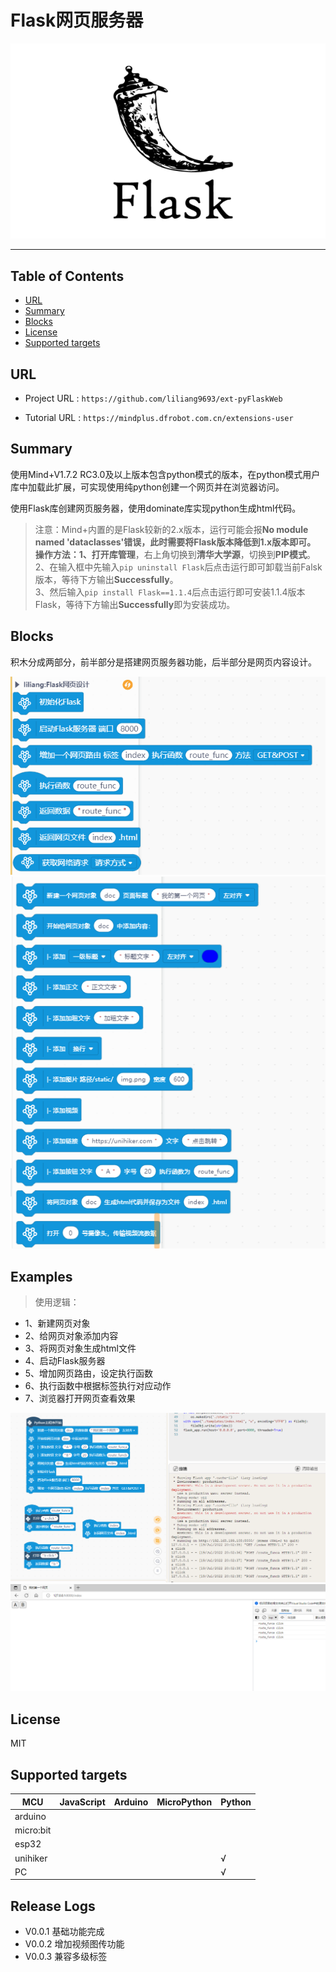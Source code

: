 # Flask网页服务器


![](./python/_images/featured.png)

---------------------------------------------------------

## Table of Contents

* [URL](#url)
* [Summary](#summary)
* [Blocks](#blocks)
* [License](#license)
* [Supported targets](#Supportedtargets)

## URL
* Project URL : ```https://github.com/liliang9693/ext-pyFlaskWeb```

* Tutorial URL : ```https://mindplus.dfrobot.com.cn/extensions-user```

    




## Summary
使用Mind+V1.7.2 RC3.0及以上版本包含python模式的版本，在python模式用户库中加载此扩展，可实现使用纯python创建一个网页并在浏览器访问。  
  
使用Flask库创建网页服务器，使用dominate库实现python生成html代码。
  
> 注意：Mind+内置的是Flask较新的2.x版本，运行可能会报**No module named 'dataclasses'**错误，此时需要将Flask版本降低到1.x版本即可。  
> 操作方法：1、打开**库管理**，右上角切换到**清华大学源**，切换到**PIP模式**。  
> 2、在输入框中先输入```pip uninstall Flask```后点击运行即可卸载当前Falsk版本，等待下方输出**Successfully**。  
> 3、然后输入```pip install Flask==1.1.4```后点击运行即可安装1.1.4版本Flask，等待下方输出**Successfully**即为安装成功。  


## Blocks
积木分成两部分，前半部分是搭建网页服务器功能，后半部分是网页内容设计。

![](./python/_images/block1.png)
![](./python/_images/block3.png)



## Examples
> 使用逻辑：
- 1、新建网页对象
- 2、给网页对象添加内容
- 3、将网页对象生成html文件
- 4、启动Flask服务器
- 5、增加网页路由，设定执行函数
- 6、执行函数中根据标签执行对应动作
- 7、浏览器打开网页查看效果

![](./python/_images/example.png)
![](./python/_images/example2.png)


## License

MIT

## Supported targets

MCU                | JavaScript    | Arduino   | MicroPython    | Python 
------------------ | :----------: | :----------: | :---------: | -----
arduino        |             |              |             | 
micro:bit        |             |              |             | 
esp32        |             |              |             | 
unihiker        |             |              |             | √
PC        |             |              |             | √

## Release Logs

* V0.0.1  基础功能完成
* V0.0.2  增加视频图传功能
* V0.0.3  兼容多级标签
